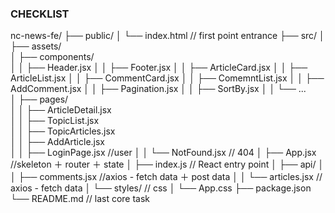### CHECKLIST

nc-news-fe/
├── public/
│ └── index.html // first point entrance
├── src/
│ ├── assets/  
│ ├── components/  
│ │ ├── Header.jsx
│ │ ├── Footer.jsx
│ │ ├── ArticleCard.jsx
│ │ ├── ArticleList.jsx
│ │ ├── CommentCard.jsx
│ │ ├── ComemntList.jsx
│ │ ├── AddComment.jsx
│ │ ├── Pagination.jsx
│ │ ├── SortBy.jsx
│ │ └── ...  
│ ├── pages/  
│ │ ├── ArticleDetail.jsx  
│ │ ├── TopicList.jsx  
│ │ ├── TopicArticles.jsx  
│ │ ├── AddArticle.jsx  
│ │ ├── LoginPage.jsx //user
│ │ └── NotFound.jsx // 404
│ ├── App.jsx //skeleton ＋ router ＋ state
│ ├── index.js // React entry point
│ ├── api/
│ │ ├── comments.jsx //axios - fetch data ＋ post data
│ │ └── articles.jsx // axios - fetch data
│ └── styles/ // css
│ └── App.css
├── package.json
└── README.md // last core task
